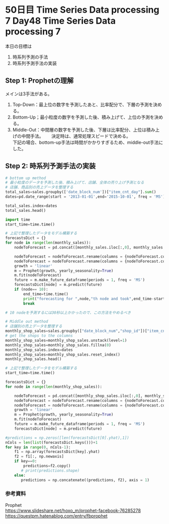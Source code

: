 # 50日目 Time Series Data processing 7 Day48 Time Series Data processing 7

本日の目標は
1. 時系列予測の手法
2. 時系列予測手法の実装

## Step 1: Prophetの理解
メインは3手法がある。  
1. Top-Down：最上位の数字を予測したあと、比率配分で、下層の予測を決める。  
2. Bottom-Up；最小粒度の数字を予測した後、積み上げて、上位の予測を決める。
3. Middle-Out：中間層の数字を予測した後、下層は比率配分、上位は積み上げの中間手法。　　
決定時は、通常処理スピードで決める。  
下記の場合、bottom-up手法は時間がかかりすぎるため、middle-out手法にした。

## Step 2: 時系列予測手法の実装

```python
# bottom up method
# 最小粒度のデータを予測した後、積み上げて、店舗、全体の売り上げ予測となる
# 店舗、商品別の売上データを整理する
total_sales=sales.groupby(['date_block_num'])["item_cnt_day"].sum()
dates=pd.date_range(start = '2013-01-01',end='2015-10-01', freq = 'MS')

total_sales.index=dates
total_sales.head()

import time
start_time=time.time()

# 上記で整理したデータをモデル構築する
forecastsDict = {}
for node in range(len(monthly_sales)):
    nodeToForecast = pd.concat([monthly_sales.iloc[:,0], monthly_sales.iloc[:, node+1]], axis = 1)

    nodeToForecast = nodeToForecast.rename(columns = {nodeToForecast.columns[0] : 'ds'})
    nodeToForecast = nodeToForecast.rename(columns = {nodeToForecast.columns[1] : 'y'})
    growth = 'linear'
    m = Prophet(growth, yearly_seasonality=True)
    m.fit(nodeToForecast)
    future = m.make_future_dataframe(periods = 1, freq = 'MS')
    forecastsDict[node] = m.predict(future)
    if (node== 10):
        end_time=time.time()
        print("forecasting for ",node,"th node and took",end_time-start_time,"s")
        break

# 10 nodeを予測するには30秒以上かかったので、この方法をやめるべき

# Middle out method
# 店舗別の売上データを整理する
monthly_shop_sales=sales.groupby(["date_block_num","shop_id"])["item_cnt_day"].sum()
# get the shops to the columns
monthly_shop_sales=monthly_shop_sales.unstack(level=1)
monthly_shop_sales=monthly_shop_sales.fillna(0)
monthly_shop_sales.index=dates
monthly_shop_sales=monthly_shop_sales.reset_index()
monthly_shop_sales.head()

# 上記で整理したデータをモデル構築する
start_time=time.time()

forecastsDict = {}
for node in range(len(monthly_shop_sales)):

    nodeToForecast = pd.concat([monthly_shop_sales.iloc[:,0], monthly_shop_sales.iloc[:, node+1]], axis = 1)
    nodeToForecast = nodeToForecast.rename(columns = {nodeToForecast.columns[0] : 'ds'})
    nodeToForecast = nodeToForecast.rename(columns = {nodeToForecast.columns[1] : 'y'})
    growth = 'linear'
    m = Prophet(growth, yearly_seasonality=True)
    m.fit(nodeToForecast)
    future = m.make_future_dataframe(periods = 1, freq = 'MS')
    forecastsDict[node] = m.predict(future)

#predictions = np.zeros([len(forecastsDict[0].yhat),1])
nCols = len(list(forecastsDict.keys()))+1
for key in range(0, nCols-1):
    f1 = np.array(forecastsDict[key].yhat)
    f2 = f1[:, np.newaxis]
    if key==0:
        predictions=f2.copy()
       # print(predictions.shape)
    else:
       predictions = np.concatenate((predictions, f2), axis = 1)
```


### 参考資料
Prophet  
https://www.slideshare.net/hoxo_m/prophet-facebook-76285278  
https://questpm.hatenablog.com/entry/fbprophet  
